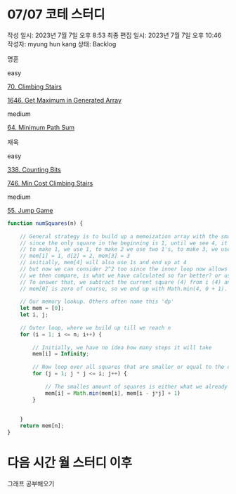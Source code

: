 # 07/07 코테 스터디

작성 일시: 2023년 7월 7일 오후 8:53
최종 편집 일시: 2023년 7월 7일 오후 10:46
작성자: myung hun kang
상태: Backlog

명훈

easy

[70. Climbing Stairs](https://leetcode.com/problems/climbing-stairs/)

[1646. Get Maximum in Generated Array](https://leetcode.com/problems/get-maximum-in-generated-array/)

medium

[64. Minimum Path Sum](https://leetcode.com/problems/minimum-path-sum/)

재욱

easy

[338. Counting Bits](https://leetcode.com/problems/counting-bits/)

[746. Min Cost Climbing Stairs](https://leetcode.com/problems/min-cost-climbing-stairs/)

medium

[55. Jump Game](https://leetcode.com/problems/jump-game/)

```jsx
function numSquares(n) {
    
    // General strategy is to build up a memoization array with the smallest amount of squares needed to make the number at each index
    // since the only square in the beginning is 1, until we see 4, it's very boring:
    // to make 1, we use 1, to make 2 we use two 1's, to make 3, we use three 1's
    // mem[1] = 1, d[2] = 2, mem[3] = 3
    // initially, mem[4] will also use 1s and end up at 4
    // but now we can consider 2^2 too since the inner loop now allows it
    // we then compare, is what we have calculated so far better? or using this new square?
    // To answer that, we subtract the current square (4) from i (4) and look up in our mem lookup to see how many steps that took
    // mem[0] is zero of course, so we end up with Math.min(4, 0 + 1). The 2nd is less of course, so we set mem[4] to 1
    
    // Our memory lookup. Others often name this 'dp'
    let mem = [0];
    let i, j;
    
    // Outer loop, where we build up till we reach n
    for (i = 1; i <= n; i++) {
        
        // Initially, we have no idea how many steps it will take
        mem[i] = Infinity;
        
        // Now loop over all squares that are smaller or equal to the current i.
        for (j = 1; j * j <= i; j++) {
                        
            // The smalles amount of squares is either what we already have, or what we can build with a new square and remainder
            mem[i] = Math.min(mem[i], mem[i - j*j] + 1)   
        }
        
        
    }
    return mem[n];
}
```

# 다음 시간 월 스터디 이후

그래프 공부해오기